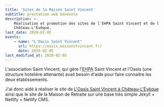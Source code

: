 ```yaml
---
title: 'Sites de la Maison Saint Vincent'
subtitle: prestation web bénévole
description: >-
    Réalisation et promotion des sites de l'EHPA Saint Vincent et de l'Oasis, à
    Château-L'Évêque.
last_date: 2020-02-05
events:
    - name: "L'Oasis Saint Vincent"
      url: https://oasis.maisonstvincent.fr/
      date: 2020-02-05
last_modified_at: 2020-02-05
---
```


L'association Saint Vincent, qui gère
l'<abbr title="Établissement d'Hébergement pour Personnes Âgées">EHPA</abbr>
Saint Vincent et l'Oasis (une structure hotelière attenante) avait besoin d'aide
pour faire connaitre les deux établissements.

J'ai donc aidé à réaliser le site de
[L'Oasis Saint Vincent à Château-L'Évêque](https://oasis.maisonstvincent.fr/)
ainsi que le site de la Maison de Retraite sur une base très simple Jekyll +
Netlify + Netlify CMS.
